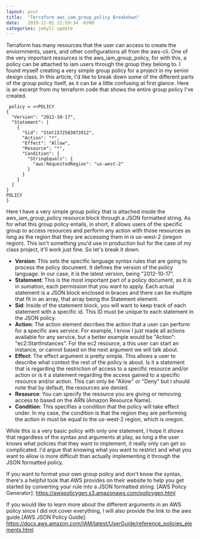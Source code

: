 ```yaml
---
layout: post
title:  "Terraform aws_iam_group_policy Breakdown"
date:   2019-11-01 12:59:34 -0700
categories: jekyll update
---
```

 
Terraform has many resources that the user can access to create the enviornments, users, and other configurations all from the aws-cli.  One of the very important resources is the aws_iam_group_policy, for with this, a policy can be attached to iam users through the group they belong to.  I found myself creating a very simple group policy for a project in my senior design class.  In this article, I'd like to break down some of the different parts of the group policy itself, as it can be a little confusing at first glance.  Here is an excerpt from my terraform code that shows the entire group policy I've created.
```
 policy = <<POLICY
{
  "Version": "2012-10-17",
  "Statement": [
    {
      "Sid": "Stmt1572583073912",
      "Action": "*",
      "Effect": "Allow",
      "Resource": "*",
      "Condition": {
        "StringEquals": {
          "aws:RequestedRegion": "us-west-2"
        }
      }
    }
  ]
}
POLICY
}
```
Here I have a very simple group policy that is attached inside the aws_iam_group_policy resource block through a JSON formatted string.  As for what this group policy entails, in short, it allows users of the specific group to access resources and perform any action with those resources as long as the region that they are accessing them in is us-west-2 (oregon region).  This isn't something you'd use in production but for the case of my class project, it'll work just fine.  So let's break it down.
- **Version**: This sets the specific language syntax rules that are going to process the policy document.  It defines the version of the policy language.  In our case, it is the latest version, being "2012-10-17".
- **Statement**: This is the most important part of a policy document, as it is in sumation, each permission that you want to apply.  Each actual statement is a JSON block enclosed in braces and there can be multiple that fit in an array, that array being the Statement element.
- **Sid**: Inside of the statement block, you will want to keep track of each statement with a specific id.  This ID must be unique to each statement in the JSON policy.
- **Action**: The action element decribes the action that a user can perform for a specific aws service.  For example, I know I just made all actions available for any service, but a better example would be "Action": "ec2:StartInstances".  For the ec2 resource, a this user can start an instance, or cannot based on the next argument we will talk about.
- **Effect**:  The effect argument is pretty simple.  This allows a user to describe what context the rest of the policy is about.  Is it a statement that is regarding the restriction of access to a specific resource and/or action or is it a statement regarding the access gained to a specific resource and/or action.  This can only be "Allow" or "Deny" but I should note that by default, the resources are denied.
- **Resource**: You can specify the resource you are giving or removing access to based on the ARN (Amazon Resource Name).  
- **Condition**: This specifies a condition that the policy will take effect under.  In my case, the condition is that the region they are performing the action in must be equal to the us-west-2 region, which is oregon.

While this is a very basic policy with only one statement, I hope it shows that regardless of the syntax and arguments at play, as long a the user knows what policies that they want to implement, it really only can get so complicated.  I'd argue that knowing what you want to restrict and what you want to allow is more difficult than actually implementing it through the JSON formatted policy.

If you want to format your own group policy and don't know the syntax, there's a helpful took that AWS provides on their website to help you get started by converting your rule into a JSON formatted string. [AWS Policy Generator]: https://awspolicygen.s3.amazonaws.com/policygen.html

If you would like to learn more about the different arguments in an AWS policy since I did not cover everything, I will also provide the link to the aws guide.[AWS JSON Policy Guide]: https://docs.aws.amazon.com/IAM/latest/UserGuide/reference_policies_elements.html